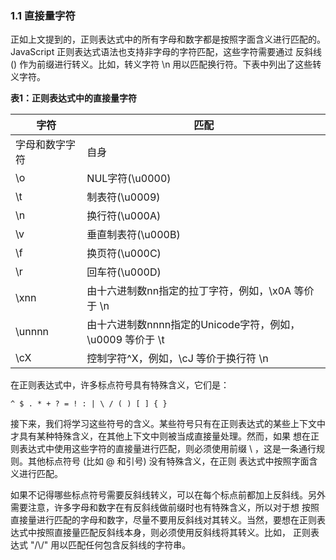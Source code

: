 ### 1.1 直接量字符

正如上文提到的，正则表达式中的所有字母和数字都是按照字面含义进行匹配的。JavaScript 正则表达式语法也支持非字母的字符匹配，这些字符需要通过
反斜线 (\) 作为前缀进行转义。比如，转义字符 \n 用以匹配换行符。下表中列出了这些转义字符。

**表1：正则表达式中的直接量字符**

<table>
	<thead>
		<tr><th>字符</th><th>匹配</th></tr>
	</thead>
	<tbody>
		<tr><td>字母和数字字符</td><td>自身</td></tr>
		<tr><td>\o</td><td>NUL字符(\u0000)</td></tr>
		<tr><td>\t</td><td>制表符(\u0009)</td></tr>
		<tr><td>\n</td><td>换行符(\u000A)</td></tr>
		<tr><td>\v</td><td>垂直制表符(\u000B)</td></tr>
		<tr><td>\f</td><td>换页符(\u000C)</td></tr>
		<tr><td>\r</td><td>回车符(\u000D)</td></tr>
		<tr><td>\xnn</td><td>由十六进制数nn指定的拉丁字符，例如，\x0A 等价于 \n</td></tr>
		<tr><td>\unnnn</td><td>由十六进制数nnnn指定的Unicode字符，例如，\u0009 等价于 \t</td></tr>
		<tr><td>\cX</td><td>控制字符^X，例如，\cJ 等价于换行符 \n</td></tr>
	</tbody>
</table>

在正则表达式中，许多标点符号具有特殊含义，它们是：

    ^ $ . * + ? = ! : | \ / ( ) [ ] { }

接下来，我们将学习这些符号的含义。某些符号只有在正则表达式的某些上下文中才具有某种特殊含义，在其他上下文中则被当成直接量处理。然而，如果
想在正则表达式中使用这些字符的直接量进行匹配，则必须使用前缀 \ ，这是一条通行规则。其他标点符号 (比如 @ 和引号) 没有特殊含义，在正则
表达式中按照字面含义进行匹配。

如果不记得哪些标点符号需要反斜线转义，可以在每个标点前都加上反斜线。另外需要注意，许多字母和数字在有反斜线做前缀时也有特殊含义，所以对于想
按照直接量进行匹配的字母和数字，尽量不要用反斜线对其转义。当然，要想在正则表达式中按照直接量匹配反斜线本身，则必须使用反斜线将其转义。比如，
正则表达式 "/\\/" 用以匹配任何包含反斜线的字符串。